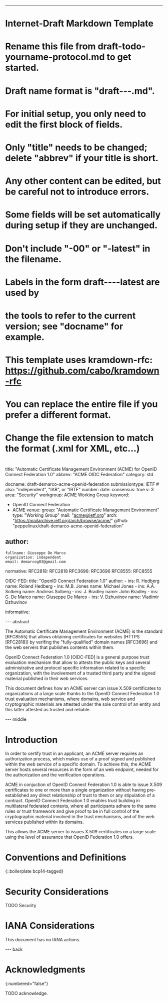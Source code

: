 ---
###
# Internet-Draft Markdown Template
#
# Rename this file from draft-todo-yourname-protocol.md to get started.
# Draft name format is "draft-<yourname>-<workgroup>-<name>.md".
#
# For initial setup, you only need to edit the first block of fields.
# Only "title" needs to be changed; delete "abbrev" if your title is short.
# Any other content can be edited, but be careful not to introduce errors.
# Some fields will be set automatically during setup if they are unchanged.
#
# Don't include "-00" or "-latest" in the filename.
# Labels in the form draft-<yourname>-<workgroup>-<name>-latest are used by
# the tools to refer to the current version; see "docname" for example.
#
# This template uses kramdown-rfc: https://github.com/cabo/kramdown-rfc
# You can replace the entire file if you prefer a different format.
# Change the file extension to match the format (.xml for XML, etc...)
#
###
title: "Automatic Certificate Management Environment (ACME) for OpenID Connect Federation 1.0"
abbrev: "ACME OIDC Federation"
category: std

docname: draft-demarco-acme-openid-federation
submissiontype: IETF  # also: "independent", "IAB", or "IRTF"
number:
date:
consensus: true
v: 3
area: "Security"
workgroup: ACME Working Group
keyword:
 - OpenID Connect Federation
 - ACME
venue:
  group: "Automatic Certificate Management Environment"
  type: "Working Group"
  mail: "acme@ietf.org"
  arch: "https://mailarchive.ietf.org/arch/browse/acme/"
  github: "peppelinux/draft-demarco-acme-openid-federation"

author:
 -
    fullname: Giuseppe De Marco
    organization: independent
    email: demarcog83@gmail.com

normative:
  RFC2818: RFC2818
  RFC3696: RFC3696
  RFC8555: RFC8555

  OIDC-FED:
    title: "OpenID Connect Federation 1.0"
    author:
      -
        ins: R. Hedberg
        name: Roland Hedberg
      -
        ins: M.B. Jones
        name: Michael Jones
      -
        ins: A.Å. Solberg
        name: Andreas Solberg
      -
        ins: J. Bradley
        name: John Bradley
      -
        ins: G. De Marco
        name: Giuseppe De Marco
      -
        ins: V. Dzhuvinov
        name: Vladimir Dzhuvinov

informative:


--- abstract

The Automatic Certificate Management Environment (ACME) is the standard [RFC8555] that allows obtaining certificates for websites (HTTPS [RFC2818]) by verifing the "fully-qualified" domain names [RFC3696] and the web servers that publishes contents within them.

OpenID Connect Federation 1.0 [OIDC-FED] is a general purpose trust evaluation mechanism that allow to attests the public keys and several administrative and protocol specific information related to a specific organization, with the involvement of a trusted third party and the signed material published in their web services.

This document defines how an ACME server can issue X.509 certificates to organizations at a large scale thanks to the OpenID Connect Federation 1.0 trust evaluation mechanisms, where domains, web service and cryptographic materials are attested under the sole control of an entity and this latter attested as trusted and reliable.

--- middle

# Introduction


In order to certify trust in an applicant, an ACME server requires an authorization process, which makes use of a proof signed and published within the web service of a specific domain. To achieve this, the ACME server hosts several resources in the form of an web endpoint, needed for the authorization and the verification operations.

ACME in conjuction of OpenID Connect Federation 1.0 is able to issue X.509 certificates to one or more than a single organization without having pre-established any direct relationship of trust to them or any stipulation of a contract. OpenID Connect Federation 1.0 enables trust building in multilateral federated contexts, where all participants adhere to the same rules or trust framework and give proof to be in full control of the cryptographic material involved in the trust mechanisms, and of the web services published within its domains.

This allows the ACME server to issues X.509 certificates on a large scale using the level of assurance that OpenID Federation 1.0 offers.


# Conventions and Definitions

{::boilerplate bcp14-tagged}


# Security Considerations

TODO Security


# IANA Considerations

This document has no IANA actions.


--- back

# Acknowledgments
{:numbered="false"}

TODO acknowledge.

